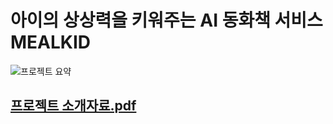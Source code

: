 # 아이의 상상력을 키워주는 AI 동화책 서비스 MEALKID
![프로젝트 요약](https://github.com/user-attachments/assets/96d2f4c0-d719-425a-9701-b307d0bfca9f)
## [프로젝트 소개자료.pdf](https://github.com/user-attachments/files/16649493/MEALKID.pdf)
